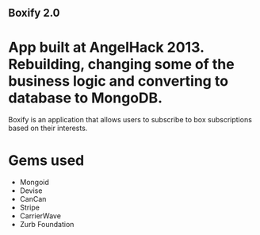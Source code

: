 ## Boxify 2.0

# App built at AngelHack 2013. Rebuilding, changing some of the business logic and converting to database to MongoDB.

Boxify is an application that allows users to subscribe to box subscriptions based on their interests. 

# Gems used
* Mongoid
* Devise
* CanCan
* Stripe
* CarrierWave
* Zurb Foundation